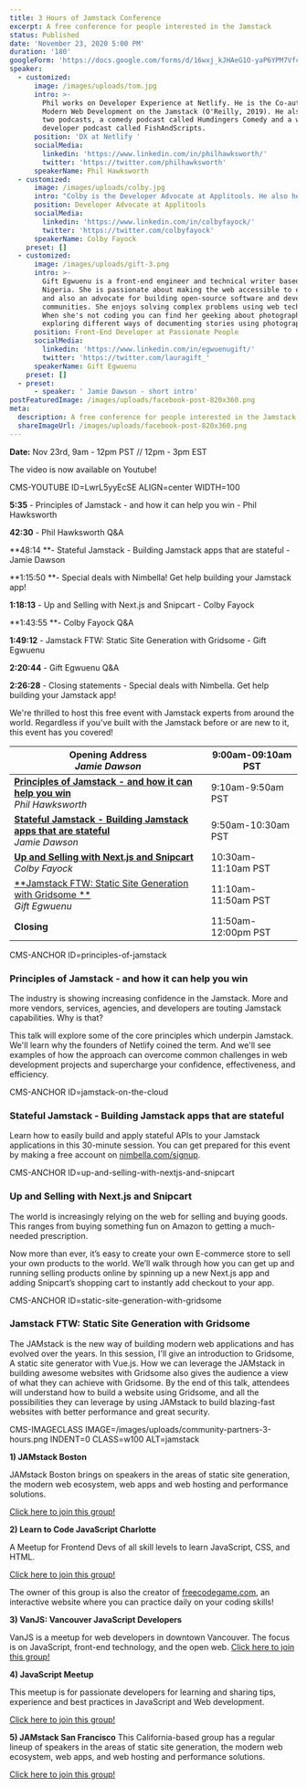 ```yaml
---
title: 3 Hours of Jamstack Conference
excerpt: A free conference for people interested in the Jamstack
status: Published
date: 'November 23, 2020 5:00 PM'
duration: '180'
googleForm: 'https://docs.google.com/forms/d/16wxj_kJHAeG1O-yaP6YPM7VfcLM_zCtdAG6ofGBM7G4'
speaker:
  - customized:
      image: /images/uploads/tom.jpg
      intro: >-
        Phil works on Developer Experience at Netlify. He is the Co-author of
        Modern Web Development on the Jamstack (O'Reilly, 2019). He also runs
        two podcasts, a comedy podcast called Humdingers Comedy and a web
        developer podcast called FishAndScripts. 
      position: 'DX at Netlify '
      socialMedia:
        linkedin: 'https://www.linkedin.com/in/philhawksworth/'
        twitter: 'https://twitter.com/philhawksworth'
      speakerName: Phil Hawksworth
  - customized:
      image: /images/uploads/colby.jpg
      intro: "Colby is the Developer Advocate at Applitools. He also helps others learn by doing through articles, videos, and courses about Javascript, React, and the static web.\r\n"
      position: Developer Advocate at Applitools
      socialMedia:
        linkedin: 'https://www.linkedin.com/in/colbyfayock/'
        twitter: 'https://twitter.com/colbyfayock'
      speakerName: Colby Fayock
    preset: []
  - customized:
      image: /images/uploads/gift-3.png
      intro: >-
        Gift Egwuenu is a front-end engineer and technical writer based in Lagos
        Nigeria. She is passionate about making the web accessible to everyone
        and also an advocate for building open-source software and developer
        communities. She enjoys solving complex problems using web technologies.
        When she's not coding you can find her geeking about photography and
        exploring different ways of documenting stories using photography.
      position: Front-End Developer at Passionate People
      socialMedia:
        linkedin: 'https://www.linkedin.com/in/egwuenugift/'
        twitter: 'https://twitter.com/lauragift_'
      speakerName: Gift Egwuenu
    preset: []
  - preset:
      - speaker: ' Jamie Dawson - short intro'
postFeaturedImage: /images/uploads/facebook-post-820x360.png
meta:
  description: A free conference for people interested in the Jamstack
  shareImageUrl: /images/uploads/facebook-post-820x360.png
---
```

**Date:** Nov 23rd, 9am - 12pm PST // 12pm - 3pm EST

The video is now available on Youtube! 

CMS-YOUTUBE ID=LwrL5yyEcSE ALIGN=center WIDTH=100



**5:35** - Principles of Jamstack - and how it can help you win - Phil Hawksworth

**42:30** - Phil Hawksworth Q&A

**48:14 **-  Stateful Jamstack - Building Jamstack apps that are stateful - Jamie Dawson

**1:15:50 **- Special deals with Nimbella! Get help building your Jamstack app!

**1:18:13** - Up and Selling with Next.js and Snipcart - Colby Fayock

**1:43:55 **- Colby Fayock Q&A 

**1:49:12** - Jamstack FTW: Static Site Generation with Gridsome  - Gift Egwuenu

**2:20:44** - Gift Egwuenu Q&A

**2:26:28** - Closing statements - Special deals with Nimbella. Get help building your Jamstack app!



We're thrilled to host this free event with Jamstack experts from around the world. Regardless if you've built with the Jamstack before or are new to it, this event has you covered!

| **Opening Address**<br>_Jamie Dawson_                                                                              | 9:00am-09:10am PST  |
| ------------------------------------------------------------------------------------------------------------------ | ------------------- |
| [**Principles of Jamstack - and how it can help you win**](#principles-of-jamstack)<br>_Phil Hawksworth_           | 9:10am-9:50am PST   |
| [**Stateful Jamstack - Building Jamstack apps that are stateful**](#jamstack-on-the-cloud)<br>_Jamie Dawson_       | 9:50am-10:30am PST  |
| [**Up and Selling with Next.js and Snipcart**](#up-and-selling-with-nextjs-and-snipcart)<br>_Colby Fayock_         | 10:30am-11:10am PST |
| [**Jamstack FTW: Static Site Generation with Gridsome **](#static-site-generation-with-gridsome)<br>_Gift Egwuenu_ | 11:10am-11:50am PST |
| **Closing**                                                                                                        | 11:50am-12:00pm PST |

CMS-ANCHOR ID=principles-of-jamstack

### Principles of Jamstack - and how it can help you win

The industry is showing increasing confidence in the Jamstack. More and more vendors, services, agencies, and developers are touting Jamstack capabilities. Why is that?

This talk will explore some of the core principles which underpin Jamstack. We'll learn why the founders of Netlify coined the term. And we'll see examples of how the approach can overcome common challenges in web development projects and supercharge your confidence, effectiveness, and efficiency.

CMS-ANCHOR ID=jamstack-on-the-cloud

### Stateful Jamstack - Building Jamstack apps that are stateful

Learn how to easily build and apply stateful APIs to your Jamstack applications in this 30-minute session. You can get prepared for this event by making a free account on [nimbella.com/signup](https://nimbella.com/signup).

CMS-ANCHOR ID=up-and-selling-with-nextjs-and-snipcart

### Up and Selling with Next.js and Snipcart

The world is increasingly relying on the web for selling and buying goods. This ranges from buying something fun on Amazon to getting a much-needed prescription.

Now more than ever, it’s easy to create your own E-commerce store to sell your own products to the world. We’ll walk through how you can get up and running selling products online by spinning up a new Next.js app and adding Snipcart’s shopping cart to instantly add checkout to your app.

CMS-ANCHOR ID=static-site-generation-with-gridsome

### Jamstack FTW: Static Site Generation with Gridsome

The JAMstack is the new way of building modern web applications and has evolved over the years. In this session, I'll give an introduction to Gridsome, A static site generator with Vue.js. How we can leverage the JAMstack in building awesome websites with Gridsome also gives the audience a view of what they can achieve with Gridsome. By the end of this talk, attendees will understand how to build a website using Gridsome, and all the possibilities they can leverage by using JAMstack to build blazing-fast websites with better performance and great security.

CMS-IMAGECLASS IMAGE=/images/uploads/community-partners-3-hours.png INDENT=0 CLASS=w100 ALT=jamstack

**1) JAMstack Boston**

JAMstack Boston brings on speakers in the areas of static site generation, the modern web ecosystem, web apps and web hosting and performance solutions.

[Click here to join this group!](https://www.meetup.com/JAMstack-Boston/)

**2) Learn to Code JavaScript Charlotte**

A Meetup for Frontend Devs of all skill levels to learn JavaScript, CSS, and HTML.

[Click here to join this group!](https://www.meetup.com/Learn-to-Code-JavaScript-Charlotte/)

The owner of this group is also the creator of [freecodegame.com](http://freecodegame.com), an interactive website where you can practice daily on your coding skills! 

**3) VanJS: Vancouver JavaScript Developers**

VanJS is a meetup for web developers in downtown Vancouver. The focus is on JavaScript, front-end technology, and the open web. 
[Click here to join this group!](https://www.meetup.com/vancouver-javascript-developers/)

**4) JavaScript Meetup**

This meetup is for passionate developers for learning and sharing tips, experience and best practices in JavaScript and Web development.

[Click here to join this group!](https://www.meetup.com/JavaScriptMeetup/)

**5) JAMstack San Francisco** 
This California-based group has a regular lineup of speakers in the areas of static site generation, the modern web ecosystem, web apps, and web hosting and performance solutions.

[Click here to join this group!](https://www.meetup.com/jamstack-sf/)
